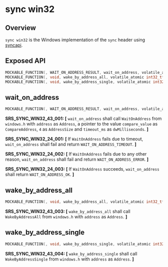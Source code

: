 # sync win32

## Overview

`sync win32` is the Windows implementation of the `sync` header using [syncapi](https://docs.microsoft.com/en-us/windows/win32/api/synchapi).

## Exposed API

```c
MOCKABLE_FUNCTION(, WAIT_ON_ADDRESS_RESULT, wait_on_address, volatile_atomic int32_t*, address, int32_t, compare_value, uint32_t, timeout_ms);
MOCKABLE_FUNCTION(, void, wake_by_address_all, volatile_atomic int32_t*, address);
MOCKABLE_FUNCTION(, void, wake_by_address_single, volatile_atomic int32_t*, address);
```

## wait_on_address

```c
MOCKABLE_FUNCTION(, WAIT_ON_ADDRESS_RESULT, wait_on_address, volatile_atomic int32_t*, address, int32_t, compare_value, uint32_t, timeout_ms)
```

**SRS_SYNC_WIN32_43_001: [** `wait_on_address` shall call `WaitOnAddress` from `windows.h` with `address` as `Address`, a pointer to the value `compare_value` as `CompareAddress`, `4` as `AddressSize` and `timeout_ms` as `dwMilliseconds`. **]**

**SRS_SYNC_WIN32_24_001: [** If `WaitOnAddress` fails due to timeout, `wait_on_address` shall fail and return `WAIT_ON_ADDRESS_TIMEOUT`. **]**

**SRS_SYNC_WIN32_24_002: [** If `WaitOnAddress` fails due to any other reason, `wait_on_address` shall fail and return `WAIT_ON_ADDRESS_ERROR`. **]**

**SRS_SYNC_WIN32_24_003: [** If `WaitOnAddress` succeeds, `wait_on_address` shall return `WAIT_ON_ADDRESS_OK`. **]**

## wake_by_address_all

```c
MOCKABLE_FUNCTION(, void, wake_by_address_all, volatile_atomic int32_t*, address)
```
**SRS_SYNC_WIN32_43_003: [** `wake_by_address_all` shall call `WakeByAddressAll` from `windows.h` with `address` as `Address`. **]**

## wake_by_address_single

```c
MOCKABLE_FUNCTION(, void, wake_by_address_single, volatile_atomic int32_t*, address)
```

**SRS_SYNC_WIN32_43_004: [** `wake_by_address_single` shall call `WakeByAddressSingle` from `windows.h` with `address` as `Address`. **]**
